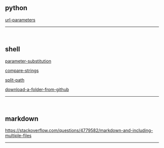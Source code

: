 ## python

[url-parameters](https://stackoverflow.com/questions/21584545)


<hr/>
<br/>

## shell

[parameter-substitution](https://tldp.org/LDP/abs/html/parameter-substitution.html)

[compare-strings](https://linuxize.com/post/how-to-compare-strings-in-bash/)

[split-path](https://stackoverflow.com/questions/13767252)

[download-a-folder-from-github](https://stackoverflow.com/questions/33066582)

<!-- [download-a-folder-from-github](https://stackoverflow.com/questions/33066582) -->
<hr/>
<br/>


## markdown

https://stackoverflow.com/questions/4779582/markdown-and-including-multiple-files
<hr/>
